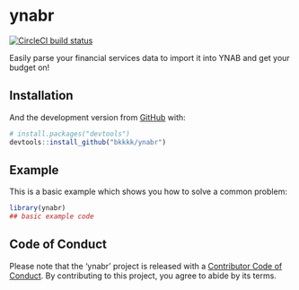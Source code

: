 
<!-- README.md is generated from README.Rmd. Please edit that file -->

# ynabr

<!-- badges: start -->

[![CircleCI build
status](https://circleci.com/gh/bkkkk/ynabr.svg?style=svg)](https://circleci.com/gh/bkkkk/ynabr)
<!-- badges: end -->

Easily parse your financial services data to import it into YNAB and get
your budget on\!

## Installation

And the development version from [GitHub](https://github.com/) with:

``` r
# install.packages("devtools")
devtools::install_github("bkkkk/ynabr")
```

## Example

This is a basic example which shows you how to solve a common problem:

``` r
library(ynabr)
## basic example code
```

## Code of Conduct

Please note that the ‘ynabr’ project is released with a [Contributor
Code of Conduct](.github/CODE_OF_CONDUCT.md). By contributing to this
project, you agree to abide by its terms.

